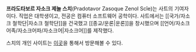 **프라도타보르 자소크 제놀 스치**(Pradotavor Zasoque Zenol Scîe)는 사트의 기여자이다. 직업은 대학생이고, 전공은 컴퓨터 소프트웨어 공학이다. 사트에서는 [[국가/자소크 철학단|자소크 철학단]]을 건국했고 [[종교/운론|운론]]을 창시했으며 [[언어/자소크어족/자소크어파/자소크어|자소크어]]를 제작했다.

스치의 개인 사이트는 [이곳](https://me.shtelo.org)을 통해서 방문해볼 수 있다.